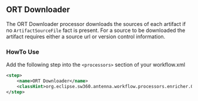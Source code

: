 ## ORT Downloader 
The ORT Downloader processor downloads the sources of each artifact if no `ArtifactSourceFile` fact is present.
For a source to be downloaded the artifact requires either a source url or version control information. 

### HowTo Use
Add the following step into the `<processors>` section of your workflow.xml

```xml
<step>
    <name>ORT Downloader</name>
    <classHint>org.eclipse.sw360.antenna.workflow.processors.enricher.OrtDownloaderProcessor</classHint>
</step>
```
